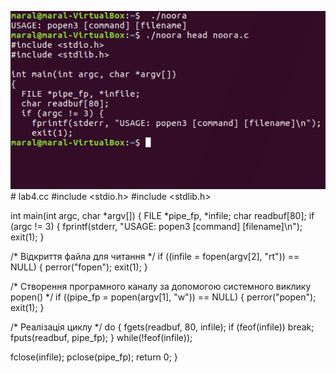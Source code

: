 ![](noora.png)# lab4.cc
#include <stdio.h>
#include <stdlib.h>

int main(int argc, char *argv[])
{
  FILE *pipe_fp, *infile;
  char readbuf[80];
  if (argc != 3) {
    fprintf(stderr, "USAGE: popen3 [command] [filename]\n");
    exit(1);
  }

  /* Відкриття файла для читання */
  if ((infile = fopen(argv[2], "rt")) == NULL)
  {
    perror("fopen");
    exit(1);
  }

  /* Створення програмного каналу за допомогою системного виклику popen() */
  if ((pipe_fp = popen(argv[1], "w")) == NULL)
  {
    perror("popen");
    exit(1);
  }

  /* Реалізація циклу */
  do {
    fgets(readbuf, 80, infile);
    if (feof(infile)) break;
    fputs(readbuf, pipe_fp);
  } while(!feof(infile));

  fclose(infile);
  pclose(pipe_fp);
  return 0;
}
